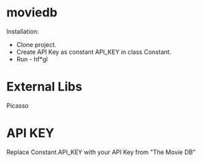 # moviedb
Installation: 
- Clone project.
- Create API Key as constant API_KEY in class Constant.
- Run - hf*gl

# External Libs
Picasso

# API KEY
Replace Constant.API_KEY with your API Key from "The Movie DB"

